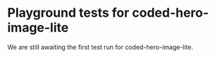 # Playground tests for coded-hero-image-lite
We are still awaiting the first test run for coded-hero-image-lite.
